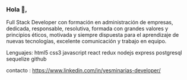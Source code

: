 ### Hola 👋, 


Full Stack Developer con formación en administración de empresas, dedicada, responsable, resolutiva, formada con grandes valores y principios éticos, motivada y siempre dispuesta para el aprendizaje de nuevas tecnologías, excelente comunicación y trabajo en equipo.


Lenguajes:
html5 css3 javascript react redux nodejs express postgresql sequelize github

contacto :
https://www.linkedin.com/in/yesminarias-developer/
